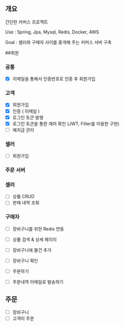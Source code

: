 ## 개요
간단한 커머스 프로젝트

Use : Spring, Jpa, Mysql, Redis, Docker, AWS

Goal : 셀러와 구매자 사이를 중개해 주는 커머스 서버 구축

##회원
### 공통
- [x] 이메일을 통해서 인증번호로 인증 후 회원가입

### 고객
- [x] 회원가입
- [x] 인증 ( 이메일 )
- [x] 로그인 토큰 발행
- [x] 로그인 토큰을 통한 제어 확인 (JWT, Filter를 이용한 구현)
- [ ] 예치금 관리

### 셀러
- [ ] 회원가입

### 주문 서버

### 셀러
- [ ] 상품 CRUD
- [ ] 판매 내역 조회

### 구매자
- [ ] 장바구니를 위한 Redis 연동
- [ ] 상품 검색 & 상세 페이지
- [ ] 장바구니에 물건 추가
- [ ] 장바구니 확인
- [ ] 주문하기
- [ ] 주문내역 이메일로 발송하기


## 주문
- [ ] 장바구니
- [ ] 고객이 주문
